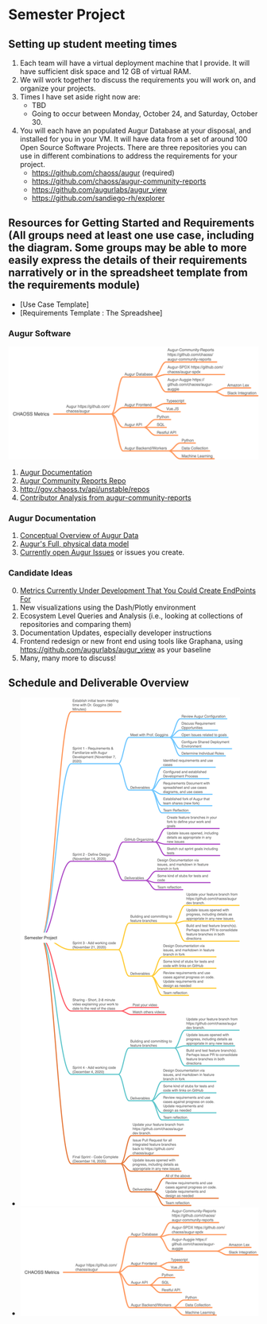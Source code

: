 # Semester Project

## Setting up student meeting times
1. Each team will have a virtual deployment machine that I provide. It will have sufficient disk space and 12 GB of virtual RAM. 
2. We will work together to discuss the requirements you will work on, and organize your projects. 
3. Times I have set aside right now are: 
    - TBD
    - Going to occur between Monday, October 24, and Saturday, October 30.
4. You will each have an populated Augur Database at your disposal, and installed for you in your VM. It will have data from a set of around 100 Open Source Software Projects. There are three repositories you can use in different combinations to address the requirements for your project. 
    - https://github.com/chaoss/augur (required)
    - https://github.com/chaoss/augur-community-reports 
    - https://github.com/augurlabs/augur_view 
    - https://github.com/sandiego-rh/explorer

## Resources for Getting Started and Requirements (All groups need at least one use case, including the diagram. Some groups may be able to more easily express the details of their requirements narratively or in the spreadsheet template from the requirements module)
 - [Use Case Template]
 - [Requirements Template : The Spreadshee]

### Augur Software
![](./images/augur-map.png)
1. [Augur Documentation](https://oss-augur.readthedocs.io/en/augur-new/)
2. [Augur Community Reports Repo](https://github.com/chaoss/augur-community-reports)
3. http://gov.chaoss.tv/api/unstable/repos
5. [Contributor Analysis from augur-community-reports](https://docs.google.com/presentation/d/1rLuEROyKlujjPd9AEQ5z1v0V1WPYagv454SBHFNpRDU/edit#slide=id.g8b77fbdb00_0_5)

### Augur Documentation
1. [Conceptual Overview of Augur Data](http://www.augurlabs.io/under-the-hood-with-augurs-data/)
2. [Augur's Full, physical data model](http://www.augurlabs.io/augurs-full-physical-data-model/)
3. [Currently open Augur Issues](https://github.com/chaoss/augur/issues) or issues you create.

### Candidate Ideas
0. [Metrics Currently Under Development That You Could Create EndPoints For](https://docs.google.com/spreadsheets/d/1tAGzUiZ9jdORKCnoDQJkOU8tQsZDCZVjcWqXYOSAFmE/edit#gid=1004270137)
1. New visualizations using the Dash/Plotly environment
2. Ecosystem Level Queries and Analysis (i.e., looking at collections of repositories and comparing them)
4. Documentation Updates, especially developer instructions
5. Frontend redesign or new front end using tools like Graphana, using https://github.com/augurlabs/augur_view as your baseline 
7. Many, many more to discuss!


## Schedule and Deliverable Overview
- ![](./images/semester-project.png)
- ![](./images/augur-map.png)

